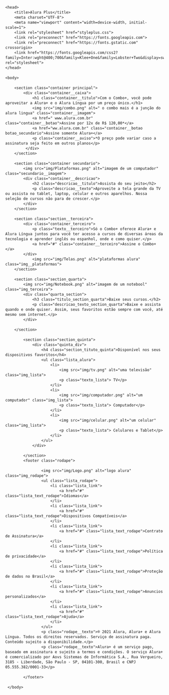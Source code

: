 <!DOCTYPE html>
<html>

    <head>
        <title>Alura Plus</title>
        <meta charset="UTF-8">
        <meta name="viewport" content="width=device-width, initial-scale=1">
        <link rel="stylesheet" href="styleplus.css">
        <link rel="preconnect" href="https://fonts.googleapis.com">
        <link rel="preconnect" href="https://fonts.gstatic.com" crossorigin>
        <link href="https://fonts.googleapis.com/css2?family=Inter:wght@400;700&family=Klee+One&family=Lobster+Two&display=swap" rel="stylesheet">
    </head>

    <body>

        <section class="container principal">
            <div class="container__caixa">
                <h1 class="container__titulo">Com o Combo+, você pode aproveitar a Alura+ e o Alura Língua por um preço único.</h1>
                <img src="img/combo.png" alt=" o combo mais é a junção do alura lingua" class="container__imagem">
                <a href=" www.alura.com.br" class="container__botao">Assine por 12x de R$ 120,00*</a>
                <a href="ww.alura.com.br" class="container__botao botao_secundario">Assine somente Alura+</a>
                <p class="container__aviso">*O preço pode variar caso a assinatura seja feito em outros planos</p>
             </div>
        </section>

        <section class="container secundario">
            <img src="img/Plataformas.png" alt="imagem de um computador" class="secundario__imagem">
            <div class="container__descricao">
                <h2 class="descricao__titulo">Assista do seu jeito</h2>
                <p class="descricao__texto">Aproveite a tela grande da TV ou assista no tablet, laptop, celular e outros aparelhos. Nossa seleção de cursos não para de crescer.</p>
            </div>
        </section>

        <section class="section__terceira">
            <div class="container_terceiro">
                <p class="texto__terceiro">Só o Combo+ oferece Alura+ e Alura Língua juntos para você ter acesso a cursos de diversas áreas da tecnologia e aprender inglês ou espanhol, onde e como quiser.</p>
                <a href="#" class="container__terceiro">Assine o Combo+</a>
            </div>  
                <img src="img/Telas.png" alt="plataformas alura" class="img__plataformas">
        </section>

        <section class="section_quarta">
            <img src="img/Notebook.png" alt="imagem de um notebool" class="img_terceira">
            <div class="quarta_section">
                <h3 class="titulo_section_quarta">Baixe seus cursos.</h2>
                <p class="descricao_texto_section_quarta">Baixe e assista quando e onde quiser. Assim, seus favoritos estão sempre com você, até mesmo sem internet.</p>
            </div>

        </section>

            <section class="section_quinta">
                <div class="quinta_div">
                    <h4 class="section_tituto_quinta">Disponível nos seus dispositivos favoritos</h4>
                    <ul class="lista_alura">
                        <li>
                            <img src="img/tv.png" alt="uma televisão" class="img_lista">
                            <p class="texto_lista"> TV</p>
                        </li>
                        <li>
                            <img src="img/computador.png" alt="um computador" class="img_lista">
                            <p class="texto_lista"> Computador</p>
                        </li>
                        <li>
                            <img src="img/celular.png" alt="um celular" class="img_lista">
                            <p class="texto_lista"> Celulares e Tablet</p>
                        </li>
                    </ul>
                </div>

            </section>
            <footer class="rodape">
               
                    <img src="img/Logo.png" alt="logo alura" class="img_rodape">
                    <ul class="lista_rodape">
                        <li class="lista_link">
                            <a href="#" class="lista_text_rodape">Idiomas</a>
                        </li>
                        <li class="lista_link">
                            <a href="#" class="lista_text_rodape">Dispositivos Compatíveis</a>
                        </li>
                        <li class="lista_link">
                            <a href="#" class="lista_text_rodape">Contrato de Assinatura</a>
                        </li>
                        <li class="lista_link">
                            <a href="#" class="lista_text_rodape">Política de privacidade</a>
                        </li>
                        <li class="lista_link">
                            <a href="#" class="lista_text_rodape">Proteção de dados no Brasil</a>
                        </li>
                        <li class="lista_link">
                            <a href="#" class="lista_text_rodape">Anuncios personalizados</a>
                        </li>
                        <li class="lista_link">
                            <a href="#" class="lista_text_rodape">Ajuda</a>
                        </li>
                    </ul>
                    <p class="rodape__texto">® 2021 Alura, Alura+ e Alura Língua. Todos os direitos reservados. Serviço de assinatura paga. Conteúdo sujeito a disponibilidade.</p>
                    <p class="rodape__texto">Alura+ é um serviço pago, baseado em assinatura e sujeito a termos e condições. O serviço Alura+ é comercializado por Aovs Sistemas de Informática S.A., Rua Vergueiro, 3185 - Liberdade, São Paulo - SP, 04101-300, Brasil e CNPJ 05.555.382/0001-33</p>
              
            </footer>
            
     </body>
</html>
